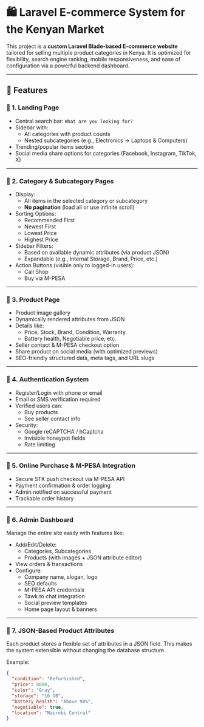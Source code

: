# 🛍️ Laravel E-commerce System for the Kenyan Market

This project is a **custom Laravel Blade-based E-commerce website** tailored for selling multiple product categories in Kenya. It is optimized for flexibility, search engine ranking, mobile responsiveness, and ease of configuration via a powerful backend dashboard.

---

## 🚀 Features

### 🔹 1. Landing Page

- Central search bar: `What are you looking for?`
- Sidebar with:
  - All categories with product counts
  - Nested subcategories (e.g., Electronics → Laptops & Computers)
- Trending/popular items section
- Social media share options for categories (Facebook, Instagram, TikTok, X)

---

### 🔹 2. Category & Subcategory Pages

- Display:
  - All items in the selected category or subcategory
  - **No pagination** (load all or use infinite scroll)
- Sorting Options:
  - Recommended First
  - Newest First
  - Lowest Price
  - Highest Price
- Sidebar Filters:
  - Based on available dynamic attributes (via product JSON)
  - Expandable (e.g., Internal Storage, Brand, Price, etc.)
- Action Buttons (visible only to logged-in users):
  - Call Shop
  - Buy via M-PESA

---

### 🔹 3. Product Page

- Product image gallery
- Dynamically rendered attributes from JSON
- Details like:
  - Price, Stock, Brand, Condition, Warranty
  - Battery health, Negotiable price, etc.
- Seller contact & M-PESA checkout option
- Share product on social media (with optimized previews)
- SEO-friendly structured data, meta tags, and URL slugs

---

### 🔹 4. Authentication System

- Register/Login with phone or email
- Email or SMS verification required
- Verified users can:
  - Buy products
  - See seller contact info
- Security:
  - Google reCAPTCHA / hCaptcha
  - Invisible honeypot fields
  - Rate limiting

---

### 🔹 5. Online Purchase & M-PESA Integration

- Secure STK push checkout via M-PESA API
- Payment confirmation & order logging
- Admin notified on successful payment
- Trackable order history

---

### 🔹 6. Admin Dashboard

Manage the entire site easily with features like:

- Add/Edit/Delete:
  - Categories, Subcategories
  - Products (with images + JSON attribute editor)
- View orders & transactions
- Configure:
  - Company name, slogan, logo
  - SEO defaults
  - M-PESA API credentials
  - Tawk.to chat integration
  - Social preview templates
  - Home page layout & banners

---

### 🔹 7. JSON-Based Product Attributes

Each product stores a flexible set of attributes in a JSON field. This makes the system extensible without changing the database structure.

Example:

```json
{
  "condition": "Refurbished",
  "price": 8000,
  "color": "Gray",
  "storage": "16 GB",
  "battery_health": "Above 90%",
  "negotiable": true,
  "location": "Nairobi Central"
}
